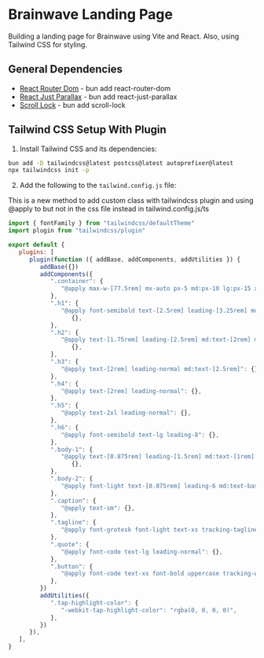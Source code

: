 # Brainwave Landing Page

Building a landing page for Brainwave using Vite and React. Also, using Tailwind CSS for styling.

## General Dependencies

-  [React Router Dom](https://reactrouter.com/web/guides/quick-start) - bun add react-router-dom
-  [React Just Parallax](https://www.npmjs.com/package/react-just-parallax) - bun add react-just-parallax
-  [Scroll Lock](https://www.npmjs.com/package/scroll-lock) - bun add scroll-lock

## Tailwind CSS Setup With Plugin

1. Install Tailwind CSS and its dependencies:

```bash
bun add -D tailwindcss@latest postcss@latest autoprefixer@latest
npx tailwindcss init -p
```

2. Add the following to the `tailwind.config.js` file:

This is a new method to add custom class with tailwindcss plugin and using @apply to but not in the css file instead in tailwind.config.js/ts

```js
import { fontFamily } from "tailwindcss/defaultTheme"
import plugin from "tailwindcss/plugin"

export default {
   plugins: [
      plugin(function ({ addBase, addComponents, addUtilities }) {
         addBase({})
         addComponents({
            ".container": {
               "@apply max-w-[77.5rem] mx-auto px-5 md:px-10 lg:px-15 xl:max-w-[87.5rem]": {},
            },
            ".h1": {
               "@apply font-semibold text-[2.5rem] leading-[3.25rem] md:text-[2.75rem] md:leading-[3.75rem] lg:text-[3.25rem] lg:leading-[4.0625rem] xl:text-[3.75rem] xl:leading-[4.5rem]":
                  {},
            },
            ".h2": {
               "@apply text-[1.75rem] leading-[2.5rem] md:text-[2rem] md:leading-[2.5rem] lg:text-[2.5rem] lg:leading-[3.5rem] xl:text-[3rem] xl:leading-tight":
                  {},
            },
            ".h3": {
               "@apply text-[2rem] leading-normal md:text-[2.5rem]": {},
            },
            ".h4": {
               "@apply text-[2rem] leading-normal": {},
            },
            ".h5": {
               "@apply text-2xl leading-normal": {},
            },
            ".h6": {
               "@apply font-semibold text-lg leading-8": {},
            },
            ".body-1": {
               "@apply text-[0.875rem] leading-[1.5rem] md:text-[1rem] md:leading-[1.75rem] lg:text-[1.25rem] lg:leading-8":
                  {},
            },
            ".body-2": {
               "@apply font-light text-[0.875rem] leading-6 md:text-base": {},
            },
            ".caption": {
               "@apply text-sm": {},
            },
            ".tagline": {
               "@apply font-grotesk font-light text-xs tracking-tagline uppercase": {},
            },
            ".quote": {
               "@apply font-code text-lg leading-normal": {},
            },
            ".button": {
               "@apply font-code text-xs font-bold uppercase tracking-wider": {},
            },
         })
         addUtilities({
            ".tap-highlight-color": {
               "-webkit-tap-highlight-color": "rgba(0, 0, 0, 0)",
            },
         })
      }),
   ],
}
```
